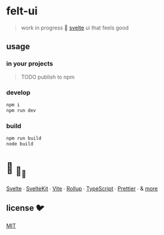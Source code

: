 # felt-ui

> work in progress 💚 [svelte](https://github.com/sveltejs/svelte) ui that feels good

## usage

### in your projects

> TODO publish to npm

### develop

```bash
npm i
npm run dev
```

### build

```bash
npm run build
node build
```

# :turtle: <sub>:turtle:</sub><sub><sub>:turtle:</sub></sub>

[Svelte](https://github.com/sveltejs/svelte) ∙
[SvelteKit](https://github.com/sveltejs/kit) ∙
[Vite](https://github.com/vitejs/vite) ∙
[Rollup](https://github.com/rollup/rollup) ∙
[TypeScript](https://github.com/microsoft/TypeScript) ∙
[Prettier](https://github.com/prettier/prettier) ∙
& [more](package.json)

## license 🐦

[MIT](LICENSE)

